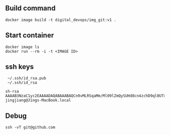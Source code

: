 
## Build command
```
docker image build -t digital_devops/img_git:v1 .
```
## Start container
```
docker image ls
docker run --rm -i -t <IMAGE ID>
```
## ssh keys 
``` 
 ~/.ssh/id_rsa.pub
 ~/.ssh/id_rsa 
```
```
sh-rsa AAAAB3NzaC1yc2EAAAADAQABAAABAQCn9vMLRSqaMm/Ml09lZmQySUHd8cn4zchD9ql0UTx7/mzFPoZLF1XeOnk3BvuZUiRXaepk6yasDx+tXTMt3Sxn1fqxQhDWhclISQJjeBIWS8Sk6Nu3Rmk/JrE82QL2rrKWHqcpZhs+iJ+t60dTOKYayPtDZ1PbCKBMJ1g7wL+qVfdIPhnIg7+z5lGjV4Ykl3GCQ1p61XkBWWK3c9qb/EHootY4TxCgK0NnbE+Y1Y0ZoqGH+oVWYKAINhSf2zuF4g7hbd191IHesyfYllBBFpzhwCVhajQ9SpMmpXPlqMyPt52TiIHGb/Cm5JWLgelSOpG6AIrI/ayo2ULxT8SZstUn jingjiang@Jings-MacBook.local
```

## Debug
```
ssh -vT git@github.com
```
